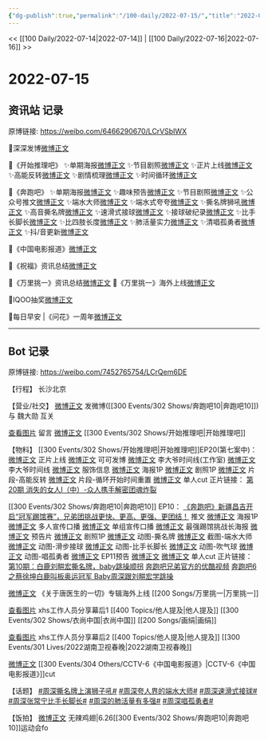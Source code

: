 ```yaml
---
{"dg-publish":true,"permalink":"/100-daily/2022-07-15/","title":"2022-07-15"}
---
```



<< [[100 Daily/2022-07-14\|2022-07-14]] | [[100 Daily/2022-07-16\|2022-07-16]] >>

# 2022-07-15

## 资讯站 记录

原博链接: https://weibo.com/6466290670/LCrVSbIWX

🌟深深发博[微博正文](https://m.weibo.cn/6466290670/4791592068318994)

🌟《开始推理吧》
✨单期海报[微博正文](https://m.weibo.cn/6466290670/4791440707687389)
✨节目剧照[微博正文](https://m.weibo.cn/6466290670/4791486929440750)
✨正片上线[微博正文](https://m.weibo.cn/6466290670/4791550100376166)
✨高能反转[微博正文](https://m.weibo.cn/6466290670/4791551424987252)
✨剧情梳理[微博正文](https://m.weibo.cn/6466290670/4791567343421065)
✨时间循环[微博正文](https://m.weibo.cn/6466290670/4791582153509101)

🌟《奔跑吧》
✨单期海报[微博正文](https://m.weibo.cn/6466290670/4791441290696825)
✨趣味预告[微博正文](https://m.weibo.cn/6466290670/4791454314269142)
✨节目剧照[微博正文](https://m.weibo.cn/6466290670/4791546585290571)
✨公众号推文[微博正文](https://m.weibo.cn/6466290670/4791504688910704)
✨端水大师[微博正文](https://m.weibo.cn/6466290670/4791622116312909)
✨端水式夸夸[微博正文](https://m.weibo.cn/6466290670/4791622451069069)
✨撕名牌狮吼[微博正文](https://m.weibo.cn/6466290670/4791622409917817)
✨高音撕名牌[微博正文](https://m.weibo.cn/6466290670/4791621838702437)
✨速滑式接球[微博正文](https://m.weibo.cn/6466290670/4791621901617309)
✨接球破纪录[微博正文](https://m.weibo.cn/6466290670/4791622967757603)
✨比手长脚长[微博正文](https://m.weibo.cn/6466290670/4791621475110438)
✨比四肢长度[微博正文](https://m.weibo.cn/6466290670/4791623651170834)
✨肺活量实力[微博正文](https://m.weibo.cn/6466290670/4791620639129976)
✨清唱孤勇者[微博正文](https://m.weibo.cn/6466290670/4791624955857484)
✨抖/音更新[微博正文](https://m.weibo.cn/6466290670/4791623991431454)

🌟《中国电影报道》[微博正文](https://m.weibo.cn/6466290670/4791488666405911)

🌟《祝福》资讯总结[微博正文](https://m.weibo.cn/6466290670/4791490968293256)

🌟《万里挑一》资讯总结[微博正文](https://m.weibo.cn/6466290670/4791434462368517)
🌟《万里挑一》海外上线[微博正文](https://m.weibo.cn/6466290670/4791455585407793)

🌟IQOO抽奖[微博正文](https://m.weibo.cn/6466290670/4791627275043374)

🌟每日早安 |《问花》一周年[微博正文](https://m.weibo.cn/6466290670/4791422370189392)

---
## Bot 记录

原博链接: https://weibo.com/7452765754/LCrQem6DE

【行程】
长沙北京

【营业/社交】
[微博正文](https://weibo.com/1736988591/LCqGRyBYj) 发微博([[300 Events/302 Shows/奔跑吧10\|奔跑吧10]])
与 魏大勋 互关

[查看图片](https://wx3.sinaimg.cn/large/0088n2Pggy1h480aiq67hj30yi077wew.jpg) 留言 [微博正文](https://weibo.com/1736988591/LCglt8N50) [[300 Events/302 Shows/开始推理吧\|开始推理吧]]

【物料】
[[300 Events/302 Shows/开始推理吧\|开始推理吧]]EP20(第七案中)：
[微博正文](https://weibo.com/2162247381/LCpBirEqv) 正片上线
[微博正文](https://weibo.com/7736960489/LCpOCjvb3) 可可发博
[微博正文](https://weibo.com/7478855230/LCpODaxsF) 李大爷时间线(工作室)
[微博正文](https://weibo.com/2162247381/LCpLQjO1W) 李大爷时间线
[微博正文](https://weibo.com/7710473200/LCpqTjIlN) 服饰信息
[微博正文](https://weibo.com/2162247381/LCmCz9fNR) 海报1P
[微博正文](https://weibo.com/2162247381/LCnNCrfeB) 剧照1P
[微博正文](https://weibo.com/2162247381/LCpEnCylM) 片段-高能反转
[微博正文](https://weibo.com/2162247381/LCqgKBQQH) 片段-循环开始时间重置
[微博正文](http://weibo.com/1371117067/LCq8ScfdM) 单人cut
正片链接：
[第20期 消失的女人Ⅰ（中）-众人携手解密团魂炸裂](https://weibo.cn/sinaurl?u=https%3A%2F%2Fv.qq.com%2Fx%2Fcover%2Fmzc00200u0m8yak%2Ff0043qe4imr.html)

[[300 Events/302 Shows/奔跑吧10\|奔跑吧10]] EP10：
[《奔跑吧》新疆昌吉开启“冠军踢馆赛”，兄弟团挑战更快、更高、更强、更团结！](https://weibo.cn/sinaurl?u=https%3A%2F%2Fmp.weixin.qq.com%2Fs%2FGLApw0t8Re8KMh3Kxml5Sw%3Ffrom%3Dsinglemessage%26scene%3D1%26subscene%3D10000%26clicktime%3D1657866928%26enterid%3D1657866928) 推文
[微博正文](https://weibo.com/5242381821/LCmCyxB9O) 海报1P
[微博正文](https://weibo.com/5242381821/LCmIDiRpf) 多人宣传口播
[微博正文](https://weibo.com/5242381821/LCmOIFuWt) 单组宣传口播
[微博正文](https://weibo.com/5242381821/LCnd4BaYn) 最强踢馆挑战长海报
[微博正文](https://weibo.com/5242381821/LCnu0vlBH) 预告片
[微博正文](https://weibo.com/5242381821/LCoYG3hhG) 剧照1P
[微博正文](https://weibo.com/5242381821/LCr8khNKH) 动图-撕名牌
[微博正文](https://weibo.com/5242381821/LCrcA703A) 截图-端水大师
[微博正文](https://weibo.com/5242381821/LCrgvzU3t) 动图-滑步接球
[微博正文](https://weibo.com/5242381821/LCrio2H0D) 动图-比手长脚长
[微博正文](https://weibo.com/5242381821/LCrq9Fx93) 动图-吹气球
[微博正文](https://weibo.com/5242381821/LCrwdwrSf) 动图-唱孤勇者
[微博正文](https://weibo.com/5242381821/LCrFj54vn) EP11预告
[微博正文](http://weibo.com/1591169702/LCrGuz3oA) [微博正文](http://weibo.com/1371117067/LCrI19OEK) 单人cut
正片链接：
[第10期：白鹿刘畊宏撕名牌，baby跳操顺拐](https://weibo.cn/sinaurl?u=https%3A%2F%2Fv.qq.com%2Fx%2Fcover%2Fmzc00200wksgoic%2Fy0043bntpv2.html)
[奔跑吧兄弟官方的优酷视频](https://weibo.cn/sinaurl?u=https%3A%2F%2Fv.youku.com%2Fv_show%2Fid_XNTg2OTY0NTYwNA%3D%3D.html%3Fscm%3D20140719.manual.15319.video_XNTg2OTY0NTYwNA%253D%253D%26spm%3Da2ha1.14919748_WEBHOME_GRAY.drawer2.d_zj1_4)
[奔跑吧6之蔡徐坤白鹿叫板奥运冠军 Baby周深跟刘畊宏学跳操](https://weibo.cn/sinaurl?u=https%3A%2F%2Fwww.iqiyi.com%2Fv_1udg5yjq984.html)

[微博正文](https://weibo.com/6562790546/LCmV32aLT) 《关于唐医生的一切》专辑海外上线 [[200 Songs/万里挑一\|万里挑一]]

[查看图片](https://wx4.sinaimg.cn/large/0088n2Pggy1h480eh6rx4j30qk1b942t.jpg) xhs工作人员分享幕后1 [[400 Topics/他人提及\|他人提及]] [[300 Events/302 Shows/衣尚中国\|衣尚中国]] [[200 Songs/画绢\|画绢]]

[查看图片](https://wx2.sinaimg.cn/large/0088n2Pggy1h4808o2prbj30qk1b9q6a.jpg) xhs工作人员分享幕后2 [[400 Topics/他人提及\|他人提及]] [[300 Events/301 Lives/2022湖南卫视春晚\|2022湖南卫视春晚]]

[微博正文](https://m.weibo.cn/6466290670/4791488666405911) [[300 Events/304 Others/CCTV-6《中国电影报道》\|CCTV-6《中国电影报道》]]cut

【话题】
[#周深撕名牌上演狮子吼#](https://s.weibo.com/weibo?q=%23%E5%91%A8%E6%B7%B1%E6%92%95%E5%90%8D%E7%89%8C%E4%B8%8A%E6%BC%94%E7%8B%AE%E5%AD%90%E5%90%BC%23)
[#周深夸人界的端水大师#](https://s.weibo.com/weibo?q=%23%E5%91%A8%E6%B7%B1%E5%A4%B8%E4%BA%BA%E7%95%8C%E7%9A%84%E7%AB%AF%E6%B0%B4%E5%A4%A7%E5%B8%88%23)
[#周深速滑式接球#](https://s.weibo.com/weibo?q=%23%E5%91%A8%E6%B7%B1%E9%80%9F%E6%BB%91%E5%BC%8F%E6%8E%A5%E7%90%83%23)
[#周深张常宁比手长脚长#](https://s.weibo.com/weibo?q=%23%E5%91%A8%E6%B7%B1%E5%BC%A0%E5%B8%B8%E5%AE%81%E6%AF%94%E6%89%8B%E9%95%BF%E8%84%9A%E9%95%BF%23)
[#周深的肺活量有多强#](https://s.weibo.com/weibo?q=%23%E5%91%A8%E6%B7%B1%E7%9A%84%E8%82%BA%E6%B4%BB%E9%87%8F%E6%9C%89%E5%A4%9A%E5%BC%BA%23)
[#周深唱孤勇者#](https://s.weibo.com/weibo?q=%23%E5%91%A8%E6%B7%B1%E5%94%B1%E5%AD%A4%E5%8B%87%E8%80%85%23)

【饭拍】
[微博正文](https://m.weibo.cn/7495641082/4791632552265325) 无辣鸡翅|6.26[[300 Events/302 Shows/奔跑吧10\|奔跑吧10]]运动会fo
